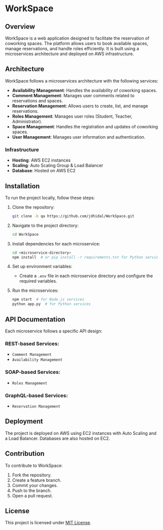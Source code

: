 # WorkSpace

## Overview
WorkSpace is a web application designed to facilitate the reservation of coworking spaces. The platform allows users to book available spaces, manage reservations, and handle roles efficiently. It is built using a microservices architecture and deployed on AWS infrastructure.

## Architecture
WorkSpace follows a microservices architecture with the following services:

- **Availability Management**: Handles the availability of coworking spaces.
- **Comment Management**: Manages user comments related to reservations and spaces.
- **Reservation Management**: Allows users to create, list, and manage reservations.
- **Roles Management**: Manages user roles (Student, Teacher, Administrator).
- **Space Management**: Handles the registration and updates of coworking spaces.
- **User Management**: Manages user information and authentication.

### Infrastructure
- **Hosting**: AWS EC2 instances
- **Scaling**: Auto Scaling Group & Load Balancer
- **Database**: Hosted on AWS EC2

## Installation
To run the project locally, follow these steps:

1. Clone the repository:
   ```sh
   git clone -b qa https://github.com/jdhidal/WorkSpace.git
   ```

2. Navigate to the project directory:
   ```sh
   cd WorkSpace
   ```

3. Install dependencies for each microservice:
   ```sh
   cd <microservice-directory>
   npm install  # or pip install -r requirements.txt for Python services
   ```

4. Set up environment variables:
   - Create a `.env` file in each microservice directory and configure the required variables.

5. Run the microservices:
   ```sh
   npm start  # for Node.js services
   python app.py  # for Python services
   ```

## API Documentation
Each microservice follows a specific API design:

### REST-based Services:
- `Comment Management`
- `Availability Management`

### SOAP-based Services:
- `Roles Management`

### GraphQL-based Services:
- `Reservation Management`

## Deployment
The project is deployed on AWS using EC2 instances with Auto Scaling and a Load Balancer. Databases are also hosted on EC2.

## Contribution
To contribute to WorkSpace:
1. Fork the repository.
2. Create a feature branch.
3. Commit your changes.
4. Push to the branch.
5. Open a pull request.

## License
This project is licensed under [MIT License](LICENSE).

